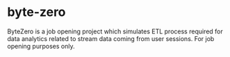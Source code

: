 # byte-zero
ByteZero is a job opening project which simulates ETL process required for data analytics related to stream data coming from user sessions. For job opening purposes only. 

